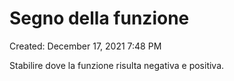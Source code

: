 # Segno della funzione

Created: December 17, 2021 7:48 PM

Stabilire dove la funzione risulta negativa e positiva.